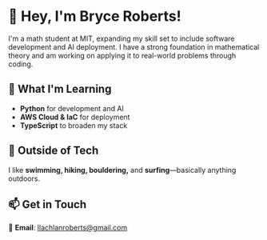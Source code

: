 # 👋 Hey, I'm Bryce Roberts!  

I'm a math student at MIT, expanding my skill set to include software development and AI deployment. I have a strong foundation in mathematical theory and am working on applying it to real-world problems through coding.  

## 🔧 What I'm Learning  
- **Python** for development and AI  
- **AWS Cloud & IaC** for deployment  
- **TypeScript** to broaden my stack 

## 🌿 Outside of Tech  
I like **swimming, hiking, bouldering,** and **surfing**—basically anything outdoors.  

## 📫 Get in Touch  
📩 **Email**: [llachlanroberts@gmail.com](mailto:llachlanroberts@gmail.com)  
